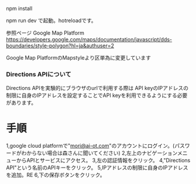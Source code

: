npm install

npm run dev
で起動。hotreloadです。


参照ページ
Google Map Platform
https://developers.google.com/maps/documentation/javascript/dds-boundaries/style-polygon?hl=ja&authuser=2

Google Map PlatformのMapstyleより区単為に変更しています

### Directions APIについて
Directions APIを実験的にブラウザのurlで利用する際は API keyのIPアドレスの制限に自身のIPアドレスを設定することでAPI keyを利用できるようにする必要があります。
# 手順
1,google cloud platformで"mori@ai-ot.com"のアカウントにログイン。(パスワードがわからない場合は森さんに聞いてください)
2,左上のナビゲーションメニューからAPIとサービスにアクセス。
3,左の認証情報をクリック。
4,"Directions API"という名前のAPIキーをクリック。
5,IPアドレスの制限に自身のIPアドレスを追加。RE
6,下の保存ボタンをクリック。